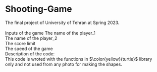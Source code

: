 # Shooting-Game
The final project of University of Tehran at Spring 2023.</br></br>
Inputs of the game
The name of the player_1</br>
The name of the player_2</br>
The score limit</br>
The speed of the game</br>
Description of the code:</br>
This code is wroted with the functions in $\color{yellow}{turtle}$ library only and not used from any photo for making the shapes.
